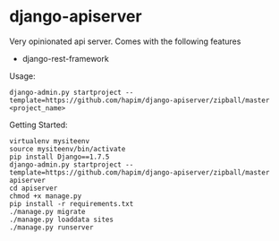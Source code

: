 # django-apiserver

Very opinionated api server. Comes with the following features 
   * django-rest-framework

Usage:

```
django-admin.py startproject --template=https://github.com/hapim/django-apiserver/zipball/master <project_name>
```

Getting Started:

```
virtualenv mysiteenv
source mysiteenv/bin/activate
pip install Django==1.7.5
django-admin.py startproject --template=https://github.com/hapim/django-apiserver/zipball/master apiserver
cd apiserver
chmod +x manage.py
pip install -r requirements.txt
./manage.py migrate
./manage.py loaddata sites
./manage.py runserver
```
